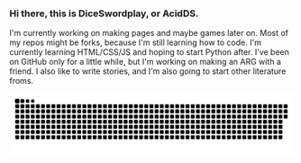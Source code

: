 ### Hi there, this is DiceSwordplay, or AcidDS.

 I'm currently working on making pages and maybe games later on. Most of my repos might be forks, because I'm still learning how to code. I'm currently learning HTML/CSS/JS and hoping to start Python after. I've been on GitHub only for a little while, but I'm working on making an ARG with a friend. I also like to write stories, and I'm also going to start other literature froms.


<p align="center">
 <img width="1000" src="assets/github-snake.svg" alt="snake"/>
</p>

